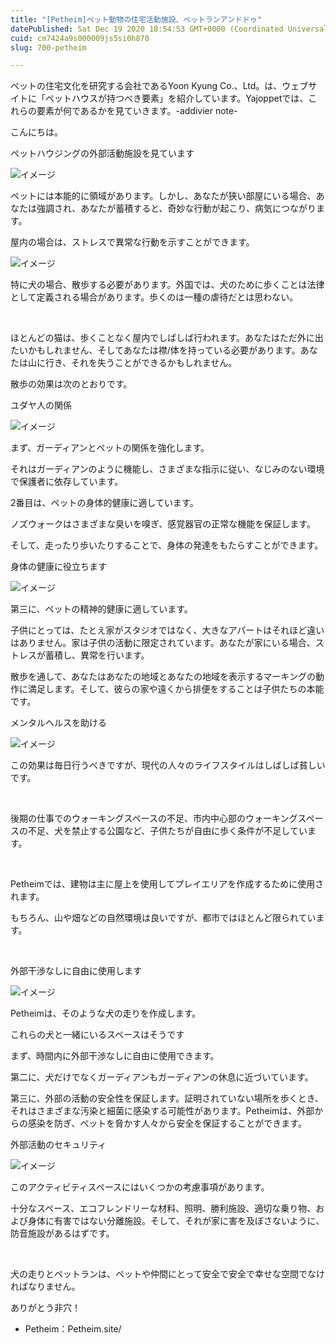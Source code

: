 ```yaml
---
title: "[Petheim]ペット動物の住宅活動施設、ペットランアンドドゥ"
datePublished: Sat Dec 19 2020 18:54:53 GMT+0000 (Coordinated Universal Time)
cuid: cm7424a9s000009js5si0h870
slug: 700-petheim

---
```



ペットの住宅文化を研究する会社であるYoon Kyung Co.、Ltd。は、ウェブサイトに「ペットハウスが持つべき要素」を紹介しています。Yajoppetでは、これらの要素が何であるかを見ていきます。-addivier note-

こんにちは。

ペットハウジングの外部活動施設を見ています

![イメージ](https://cdn.hashnode.com/res/hashnode/image/upload/v1739494497598/a53d4642-f9e2-410b-a23a-19ab39dc3fdd.jpeg)

ペットには本能的に領域があります。しかし、あなたが狭い部屋にいる場合、あなたは強調され、あなたが蓄積すると、奇妙な行動が起こり、病気につながります。

屋内の場合は、ストレスで異常な行動を示すことができます。

![イメージ](https://cdn.hashnode.com/res/hashnode/image/upload/v1739494499746/01ad0578-a535-49e7-a9b3-4ce805198a96.png)

特に犬の場合、散歩する必要があります。外国では、犬のために歩くことは法律として定義される場合があります。歩くのは一種の虐待だとは思わない。

​

ほとんどの猫は、歩くことなく屋内でしばしば行われます。あなたはただ外に出たいかもしれません、そしてあなたは襟/体を持っている必要があります。あなたは山に行き、それを失うことができるかもしれません。

散歩の効果は次のとおりです。

ユダヤ人の関係

![イメージ](https://cdn.hashnode.com/res/hashnode/image/upload/v1739494501291/9d4dbdf8-ebb9-4a69-92df-a769f5687261.jpeg)

まず、ガーディアンとペットの関係を強化します。

それはガーディアンのように機能し、さまざまな指示に従い、なじみのない環境で保護者に依存しています。

2番目は、ペットの身体的健康に適しています。

ノズウォークはさまざまな臭いを嗅ぎ、感覚器官の正常な機能を保証します。

そして、走ったり歩いたりすることで、身体の発達をもたらすことができます。

身体の健康に役立ちます

![イメージ](https://cdn.hashnode.com/res/hashnode/image/upload/v1739494502903/8cd22fed-04b6-4088-abcc-45980afac1c9.jpeg)

第三に、ペットの精神的健康に適しています。

子供にとっては、たとえ家がスタジオではなく、大きなアパートはそれほど違いはありません。家は子供の活動に限定されています。あなたが家にいる場合、ストレスが蓄積し、異常を行います。

散歩を通して、あなたはあなたの地域とあなたの地域を表示するマーキングの動作に満足します。そして、彼らの家や遠くから排便をすることは子供たちの本能です。

メンタルヘルスを助ける

![イメージ](https://cdn.hashnode.com/res/hashnode/image/upload/v1739494504569/70acb1a4-e4fa-444d-ac92-a74d54413f17.jpeg)

この効果は毎日行うべきですが、現代の人々のライフスタイルはしばしば貧しいです。

​

後期の仕事でのウォーキングスペースの不足、市内中心部のウォーキングスペースの不足、犬を禁止する公園など、子供たちが自由に歩く条件が不足しています。

​

Petheimでは、建物は主に屋上を使用してプレイエリアを作成するために使用されます。

もちろん、山や畑などの自然環境は良いですが、都市ではほとんど限られています。

​

外部干渉なしに自由に使用します

![イメージ](https://cdn.hashnode.com/res/hashnode/image/upload/v1739494505821/b899b7a9-531c-428e-b623-5da574e99dee.jpeg)

Petheimは、そのような犬の走りを作成します。

これらの犬と一緒にいるスペースはそうです

まず、時間内に外部干渉なしに自由に使用できます。

第二に、犬だけでなくガーディアンもガーディアンの休息に近づいています。

第三に、外部の活動の安全性を保証します。証明されていない場所を歩くとき、それはさまざまな汚染と細菌に感染する可能性があります。Petheimは、外部からの感染を防ぎ、ペットを脅かす人々から安全を保証することができます。

外部活動のセキュリティ

![イメージ](https://cdn.hashnode.com/res/hashnode/image/upload/v1739494507965/17c41252-de0e-44a3-acac-7b90a49899bf.png)

このアクティビティスペースにはいくつかの考慮事項があります。

十分なスペース、エコフレンドリーな材料、照明、勝利施設、適切な乗り物、および身体に有害ではない分離施設。そして、それが家に害を及ぼさないように、防音施設があるはずです。

​

犬の走りとペットランは、ペットや仲間にとって安全で安全で幸せな空間でなければなりません。

ありがとう非穴！

- Petheim：Petheim.site/